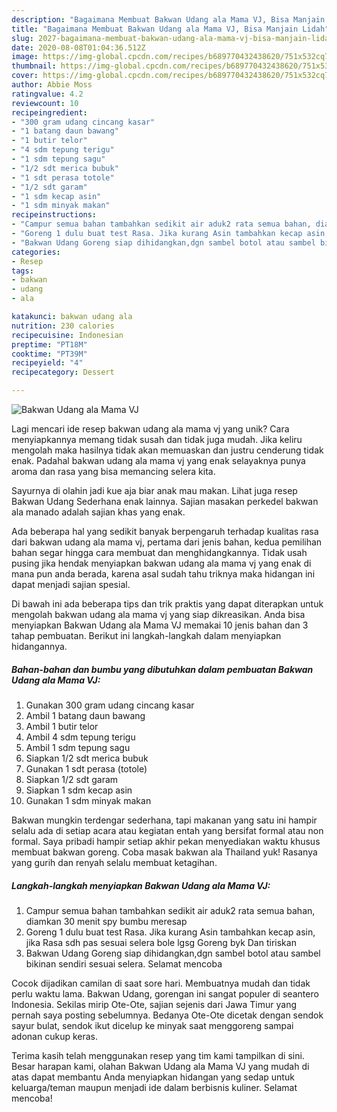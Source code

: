 ```yaml
---
description: "Bagaimana Membuat Bakwan Udang ala Mama VJ, Bisa Manjain Lidah"
title: "Bagaimana Membuat Bakwan Udang ala Mama VJ, Bisa Manjain Lidah"
slug: 2027-bagaimana-membuat-bakwan-udang-ala-mama-vj-bisa-manjain-lidah
date: 2020-08-08T01:04:36.512Z
image: https://img-global.cpcdn.com/recipes/b689770432438620/751x532cq70/bakwan-udang-ala-mama-vj-foto-resep-utama.jpg
thumbnail: https://img-global.cpcdn.com/recipes/b689770432438620/751x532cq70/bakwan-udang-ala-mama-vj-foto-resep-utama.jpg
cover: https://img-global.cpcdn.com/recipes/b689770432438620/751x532cq70/bakwan-udang-ala-mama-vj-foto-resep-utama.jpg
author: Abbie Moss
ratingvalue: 4.2
reviewcount: 10
recipeingredient:
- "300 gram udang cincang kasar"
- "1 batang daun bawang"
- "1 butir telor"
- "4 sdm tepung terigu"
- "1 sdm tepung sagu"
- "1/2 sdt merica bubuk"
- "1 sdt perasa totole"
- "1/2 sdt garam"
- "1 sdm kecap asin"
- "1 sdm minyak makan"
recipeinstructions:
- "Campur semua bahan tambahkan sedikit air aduk2 rata semua bahan, diamkan 30 menit spy bumbu meresap"
- "Goreng 1 dulu buat test Rasa. Jika kurang Asin tambahkan kecap asin, jika Rasa sdh pas sesuai selera bole lgsg Goreng byk Dan tiriskan"
- "Bakwan Udang Goreng siap dihidangkan,dgn sambel botol atau sambel bikinan sendiri sesuai selera. Selamat mencoba"
categories:
- Resep
tags:
- bakwan
- udang
- ala

katakunci: bakwan udang ala 
nutrition: 230 calories
recipecuisine: Indonesian
preptime: "PT18M"
cooktime: "PT39M"
recipeyield: "4"
recipecategory: Dessert

---
```



![Bakwan Udang ala Mama VJ](https://img-global.cpcdn.com/recipes/b689770432438620/751x532cq70/bakwan-udang-ala-mama-vj-foto-resep-utama.jpg)

Lagi mencari ide resep bakwan udang ala mama vj yang unik? Cara menyiapkannya memang tidak susah dan tidak juga mudah. Jika keliru mengolah maka hasilnya tidak akan memuaskan dan justru cenderung tidak enak. Padahal bakwan udang ala mama vj yang enak selayaknya punya aroma dan rasa yang bisa memancing selera kita.

Sayurnya di olahin jadi kue aja biar anak mau makan. Lihat juga resep Bakwan Udang Sederhana enak lainnya. Sajian masakan perkedel bakwan ala manado adalah sajian khas yang enak.

Ada beberapa hal yang sedikit banyak berpengaruh terhadap kualitas rasa dari bakwan udang ala mama vj, pertama dari jenis bahan, kedua pemilihan bahan segar hingga cara membuat dan menghidangkannya. Tidak usah pusing jika hendak menyiapkan bakwan udang ala mama vj yang enak di mana pun anda berada, karena asal sudah tahu triknya maka hidangan ini dapat menjadi sajian spesial.


Di bawah ini ada beberapa tips dan trik praktis yang dapat diterapkan untuk mengolah bakwan udang ala mama vj yang siap dikreasikan. Anda bisa menyiapkan Bakwan Udang ala Mama VJ memakai 10 jenis bahan dan 3 tahap pembuatan. Berikut ini langkah-langkah dalam menyiapkan hidangannya.

<!--inarticleads1-->

##### Bahan-bahan dan bumbu yang dibutuhkan dalam pembuatan Bakwan Udang ala Mama VJ:

1. Gunakan 300 gram udang cincang kasar
1. Ambil 1 batang daun bawang
1. Ambil 1 butir telor
1. Ambil 4 sdm tepung terigu
1. Ambil 1 sdm tepung sagu
1. Siapkan 1/2 sdt merica bubuk
1. Gunakan 1 sdt perasa (totole)
1. Siapkan 1/2 sdt garam
1. Siapkan 1 sdm kecap asin
1. Gunakan 1 sdm minyak makan


Bakwan mungkin terdengar sederhana, tapi makanan yang satu ini hampir selalu ada di setiap acara atau kegiatan entah yang bersifat formal atau non formal. Saya pribadi hampir setiap akhir pekan menyediakan waktu khusus membuat bakwan goreng. Coba masak bakwan ala Thailand yuk! Rasanya yang gurih dan renyah selalu membuat ketagihan. 

<!--inarticleads2-->

##### Langkah-langkah menyiapkan Bakwan Udang ala Mama VJ:

1. Campur semua bahan tambahkan sedikit air aduk2 rata semua bahan, diamkan 30 menit spy bumbu meresap
1. Goreng 1 dulu buat test Rasa. Jika kurang Asin tambahkan kecap asin, jika Rasa sdh pas sesuai selera bole lgsg Goreng byk Dan tiriskan
1. Bakwan Udang Goreng siap dihidangkan,dgn sambel botol atau sambel bikinan sendiri sesuai selera. Selamat mencoba


Cocok dijadikan camilan di saat sore hari. Membuatnya mudah dan tidak perlu waktu lama. Bakwan Udang, gorengan ini sangat populer di seantero Indonesia. Sekilas mirip Ote-Ote, sajian sejenis dari Jawa Timur yang pernah saya posting sebelumnya. Bedanya Ote-Ote dicetak dengan sendok sayur bulat, sendok ikut dicelup ke minyak saat menggoreng sampai adonan cukup keras. 

Terima kasih telah menggunakan resep yang tim kami tampilkan di sini. Besar harapan kami, olahan Bakwan Udang ala Mama VJ yang mudah di atas dapat membantu Anda menyiapkan hidangan yang sedap untuk keluarga/teman maupun menjadi ide dalam berbisnis kuliner. Selamat mencoba!
